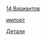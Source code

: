 [14 Вариантов](https://docs.yandex.ru/docs/view?url=ya-disk%3A%2F%2F%2Fdisk%2F14.09%20%D0%BF%D1%80%D0%BE%2F%D0%9D%D0%B0%D0%B7%D0%BC%D0%B5%D0%B5%D0%B2%2F14%20%D0%B2%D0%B0%D1%80%D0%B8%D0%B0%D0%BD%D1%82%D0%BE%D0%B2%20%D0%BD%D0%BE%D1%80%D0%BC%D0%B0%D0%BB%D0%B8%D0%B7%D0%B0%D1%86%D0%B8%D0%B8_%D0%9D%D0%B0%D0%B7%D0%BC%D0%B5%D0%B5%D0%B2.pdf&name=14%20%D0%B2%D0%B0%D1%80%D0%B8%D0%B0%D0%BD%D1%82%D0%BE%D0%B2%20%D0%BD%D0%BE%D1%80%D0%BC%D0%B0%D0%BB%D0%B8%D0%B7%D0%B0%D1%86%D0%B8%D0%B8_%D0%9D%D0%B0%D0%B7%D0%BC%D0%B5%D0%B5%D0%B2.pdf&uid=1976370900&nosw=1)

[импорт](https://disk.yandex.ru/i/5u0WU3d3VaGHkQ)

[Детали](https://disk.yandex.ru/d/S-cBQ4eMJNoB5g)
